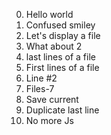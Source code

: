 0. Hello world
1. Confused smiley
2. Let's display a file
3. What about 2
4. last lines of a file
5. First lines of a file
6. Line #2
7. Files-7
8. Save current
9. Duplicate last line
10. No more Js
